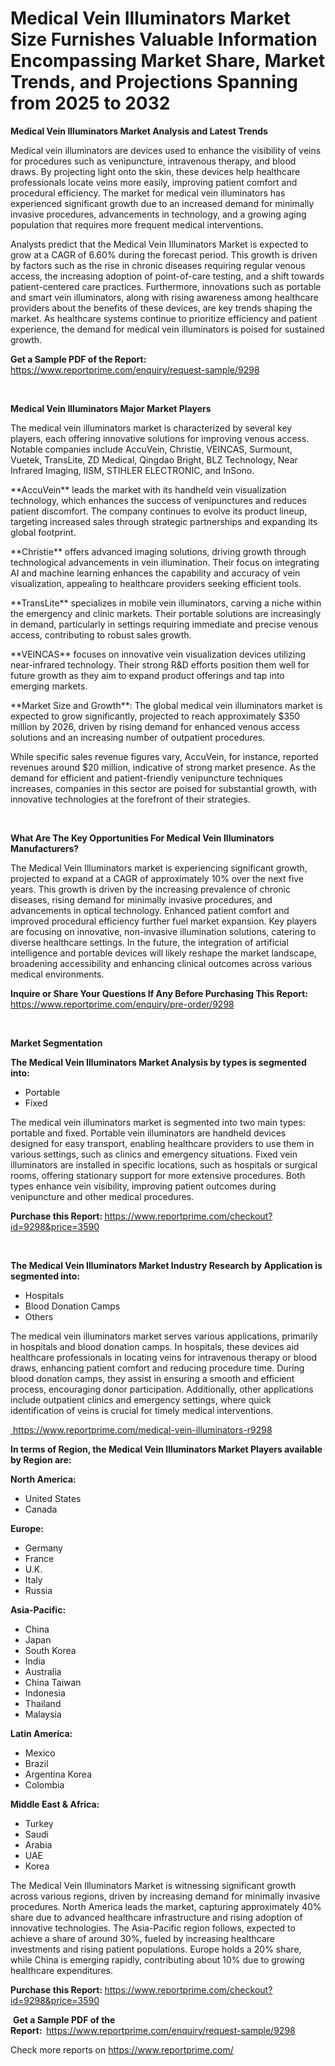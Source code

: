 <p><h1>Medical Vein Illuminators Market Size Furnishes Valuable Information Encompassing Market Share, Market Trends, and Projections Spanning from 2025 to 2032</h1></p><p><strong>Medical Vein Illuminators Market Analysis and Latest Trends</strong></p>
<p><p>Medical vein illuminators are devices used to enhance the visibility of veins for procedures such as venipuncture, intravenous therapy, and blood draws. By projecting light onto the skin, these devices help healthcare professionals locate veins more easily, improving patient comfort and procedural efficiency. The market for medical vein illuminators has experienced significant growth due to an increased demand for minimally invasive procedures, advancements in technology, and a growing aging population that requires more frequent medical interventions.</p><p>Analysts predict that the Medical Vein Illuminators Market is expected to grow at a CAGR of 6.60% during the forecast period. This growth is driven by factors such as the rise in chronic diseases requiring regular venous access, the increasing adoption of point-of-care testing, and a shift towards patient-centered care practices. Furthermore, innovations such as portable and smart vein illuminators, along with rising awareness among healthcare providers about the benefits of these devices, are key trends shaping the market. As healthcare systems continue to prioritize efficiency and patient experience, the demand for medical vein illuminators is poised for sustained growth.</p></p>
<p><strong>Get a Sample PDF of the Report:&nbsp;</strong> <a href="https://www.reportprime.com/enquiry/request-sample/9298?utm_campaign=3206&utm_medium=2&utm_source=Github&utm_content=ia&utm_term=24032025&utm_id=medical-vein-illuminators">https://www.reportprime.com/enquiry/request-sample/9298</a></p>
<p>&nbsp;</p>
<p><strong>Medical Vein Illuminators Major Market Players</strong></p>
<p><p>The medical vein illuminators market is characterized by several key players, each offering innovative solutions for improving venous access. Notable companies include AccuVein, Christie, VEINCAS, Surmount, Vuetek, TransLite, ZD Medical, Qingdao Bright, BLZ Technology, Near Infrared Imaging, IISM, STIHLER ELECTRONIC, and InSono.</p><p>**AccuVein** leads the market with its handheld vein visualization technology, which enhances the success of venipunctures and reduces patient discomfort. The company continues to evolve its product lineup, targeting increased sales through strategic partnerships and expanding its global footprint.</p><p>**Christie** offers advanced imaging solutions, driving growth through technological advancements in vein illumination. Their focus on integrating AI and machine learning enhances the capability and accuracy of vein visualization, appealing to healthcare providers seeking efficient tools.</p><p>**TransLite** specializes in mobile vein illuminators, carving a niche within the emergency and clinic markets. Their portable solutions are increasingly in demand, particularly in settings requiring immediate and precise venous access, contributing to robust sales growth.</p><p>**VEINCAS** focuses on innovative vein visualization devices utilizing near-infrared technology. Their strong R&D efforts position them well for future growth as they aim to expand product offerings and tap into emerging markets.</p><p>**Market Size and Growth**: The global medical vein illuminators market is expected to grow significantly, projected to reach approximately $350 million by 2026, driven by rising demand for enhanced venous access solutions and an increasing number of outpatient procedures.</p><p>While specific sales revenue figures vary, AccuVein, for instance, reported revenues around $20 million, indicative of strong market presence. As the demand for efficient and patient-friendly venipuncture techniques increases, companies in this sector are poised for substantial growth, with innovative technologies at the forefront of their strategies.</p></p>
<p>&nbsp;</p>
<p><strong>What Are The Key Opportunities For Medical Vein Illuminators Manufacturers?</strong></p>
<p><p>The Medical Vein Illuminators market is experiencing significant growth, projected to expand at a CAGR of approximately 10% over the next five years. This growth is driven by the increasing prevalence of chronic diseases, rising demand for minimally invasive procedures, and advancements in optical technology. Enhanced patient comfort and improved procedural efficiency further fuel market expansion. Key players are focusing on innovative, non-invasive illumination solutions, catering to diverse healthcare settings. In the future, the integration of artificial intelligence and portable devices will likely reshape the market landscape, broadening accessibility and enhancing clinical outcomes across various medical environments.</p></p>
<p><strong>Inquire or Share Your Questions If Any Before Purchasing This Report:</strong> <a href="https://www.reportprime.com/enquiry/pre-order/9298?utm_campaign=3206&utm_medium=2&utm_source=Github&utm_content=ia&utm_term=24032025&utm_id=medical-vein-illuminators">https://www.reportprime.com/enquiry/pre-order/9298</a></p>
<p>&nbsp;</p>
<p><strong>Market Segmentation</strong></p>
<p><strong>The Medical Vein Illuminators Market Analysis by types is segmented into:</strong></p>
<p><ul><li>Portable</li><li>Fixed</li></ul></p>
<p><p>The medical vein illuminators market is segmented into two main types: portable and fixed. Portable vein illuminators are handheld devices designed for easy transport, enabling healthcare providers to use them in various settings, such as clinics and emergency situations. Fixed vein illuminators are installed in specific locations, such as hospitals or surgical rooms, offering stationary support for more extensive procedures. Both types enhance vein visibility, improving patient outcomes during venipuncture and other medical procedures.</p></p>
<p><strong>Purchase this Report:&nbsp;</strong><a href="https://www.reportprime.com/checkout?id=9298&price=3590&utm_campaign=3206&utm_medium=2&utm_source=Github&utm_content=ia&utm_term=24032025&utm_id=medical-vein-illuminators">https://www.reportprime.com/checkout?id=9298&price=3590</a></p>
<p>&nbsp;</p>
<p><strong>The Medical Vein Illuminators Market Industry Research by Application is segmented into:</strong></p>
<p><ul><li>Hospitals</li><li>Blood Donation Camps</li><li>Others</li></ul></p>
<p><p>The medical vein illuminators market serves various applications, primarily in hospitals and blood donation camps. In hospitals, these devices aid healthcare professionals in locating veins for intravenous therapy or blood draws, enhancing patient comfort and reducing procedure time. During blood donation camps, they assist in ensuring a smooth and efficient process, encouraging donor participation. Additionally, other applications include outpatient clinics and emergency settings, where quick identification of veins is crucial for timely medical interventions.</p></p>
<p><a href="https://www.reportprime.com/medical-vein-illuminators-r9298?utm_campaign=3206&utm_medium=2&utm_source=Github&utm_content=ia&utm_term=24032025&utm_id=medical-vein-illuminators">&nbsp;https://www.reportprime.com/medical-vein-illuminators-r9298</a></p>
<p><strong>In terms of Region, the Medical Vein Illuminators Market Players available by Region are:</strong></p>
<p>
    <p> <strong> North America: </strong>
        <ul>
            <li>United States</li>
            <li>Canada</li>
        </ul>
        </p> 
    <p> <strong> Europe: </strong>
        <ul>
            <li>Germany</li>
            <li>France</li>
            <li>U.K.</li>
            <li>Italy</li>
            <li>Russia</li>
        </ul>
        </p> 
    <p> <strong> Asia-Pacific: </strong>
        <ul>
            <li>China</li>
            <li>Japan</li>
            <li>South Korea</li>
            <li>India</li>
            <li>Australia</li>
            <li>China Taiwan</li>
            <li>Indonesia</li>
            <li>Thailand</li>
            <li>Malaysia</li>
        </ul>
        </p> 
    <p> <strong> Latin America: </strong>
        <ul>
            <li>Mexico</li>
            <li>Brazil</li>
            <li>Argentina Korea</li>
            <li>Colombia</li>
        </ul>
        </p> 
    <p> <strong> Middle East & Africa: </strong>
        <ul>
            <li>Turkey</li>
            <li>Saudi</li>
            <li>Arabia</li>
            <li>UAE</li>
            <li>Korea</li>
        </ul>
    </p>
    </p>
<p><p>The Medical Vein Illuminators Market is witnessing significant growth across various regions, driven by increasing demand for minimally invasive procedures. North America leads the market, capturing approximately 40% share due to advanced healthcare infrastructure and rising adoption of innovative technologies. The Asia-Pacific region follows, expected to achieve a share of around 30%, fueled by increasing healthcare investments and rising patient populations. Europe holds a 20% share, while China is emerging rapidly, contributing about 10% due to growing healthcare expenditures.</p></p>
<p><strong>Purchase this Report: </strong><a href="https://www.reportprime.com/checkout?id=9298&price=3590&utm_campaign=3206&utm_medium=2&utm_source=Github&utm_content=ia&utm_term=24032025&utm_id=medical-vein-illuminators">https://www.reportprime.com/checkout?id=9298&price=3590</a></p>
<p>&nbsp;<strong>Get a Sample PDF of the Report:&nbsp;&nbsp;</strong><a href="https://www.reportprime.com/enquiry/request-sample/9298?utm_campaign=3206&utm_medium=2&utm_source=Github&utm_content=ia&utm_term=24032025&utm_id=medical-vein-illuminators">https://www.reportprime.com/enquiry/request-sample/9298</a></p>
<p><strong></strong></p>
<p>Check more reports on <a href="https://www.reportprime.com/?utm_campaign=3206&utm_medium=2&utm_source=Github&utm_content=ia&utm_term=24032025&utm_id=medical-vein-illuminators">https://www.reportprime.com/</a></p>